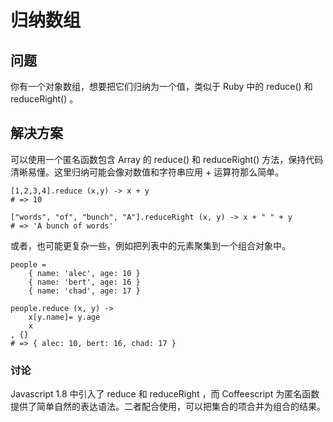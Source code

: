 # 归纳数组

## 问题
你有一个对象数组，想要把它们归纳为一个值，类似于 Ruby 中的 reduce() 和 reduceRight() 。
## 解决方案
可以使用一个匿名函数包含 Array 的 reduce() 和 reduceRight() 方法，保持代码清晰易懂。这里归纳可能会像对数值和字符串应用 + 运算符那么简单。
```
[1,2,3,4].reduce (x,y) -> x + y
# => 10

["words", "of", "bunch", "A"].reduceRight (x, y) -> x + " " + y
# => 'A bunch of words'
```
或者，也可能更复杂一些，例如把列表中的元素聚集到一个组合对象中。
```
people =
    { name: 'alec', age: 10 }
    { name: 'bert', age: 16 }
    { name: 'chad', age: 17 }

people.reduce (x, y) ->
    x[y.name]= y.age
    x
, {}
# => { alec: 10, bert: 16, chad: 17 }
```
### 讨论
Javascript 1.8 中引入了 reduce 和 reduceRight ，而 Coffeescript 为匿名函数提供了简单自然的表达语法。二者配合使用，可以把集合的项合并为组合的结果。


